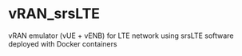 # vRAN_srsLTE
vRAN emulator (vUE + vENB) for LTE network using srsLTE software deployed with Docker containers
